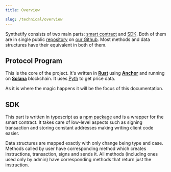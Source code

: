 ```yaml
---
title: Overview 

slug: /technical/overview
---
```


Synthetify consists of two main parts: [smart contract](#protocol-program) and [SDK](#sdk).
Both of them are in single public [repository](https://github.com/Synthetify/synthetify-protocol) on [our Github](https://github.com/Synthetify). Most methods and data structures have their equivalent in both of them.

## Protocol Program
This is the core of the project. It's written in [**Rust**](https://www.rust-lang.org/)
using [**Anchor**](https://project-serum.github.io/anchor/getting-started/introduction.html)
and running on [**Solana**](https://solana.com/) blockchain.
It uses [Pyth](https://pyth.network/) to get price data.

As it is where the magic happens it will be the focus of this documentation.


## SDK
This part is written in typescript as a [npm package](https://www.npmjs.com/package/@synthetify/sdk) and is a wrapper for the smart contract.
It takes care of low-level aspects such as signing transaction and storing constant addresses making writing client code easier.

Data structures are mapped exactly with only change being type and case.
Methods called by user have corresponding method which creates instructions, transaction, signs and sends it.
All methods (including ones used only by admin) have corresponding methods that return just the instruction.
